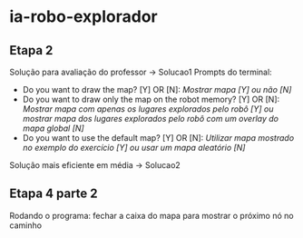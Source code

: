 # ia-robo-explorador


## Etapa 2

Solução para avaliação do professor -> Solucao1
Prompts do terminal: 
- Do you want to draw the map? [Y] OR [N]:
*Mostrar mapa [Y] ou não [N]*
- Do you want to draw only the map on the robot memory? [Y] OR [N]: 
*Mostrar mapa com apenas os lugares explorados pelo robô [Y] ou mostrar mapa dos lugares explorados pelo robô com um overlay do mapa global [N]*
- Do you want to use the default map? [Y] OR [N]:
*Utilizar mapa mostrado no exemplo do exercício [Y] ou usar um mapa aleatório [N]*

Solução mais eficiente em média -> Solucao2

## Etapa 4 parte 2

Rodando o programa: fechar a caixa do mapa para mostrar o próximo nó no caminho
